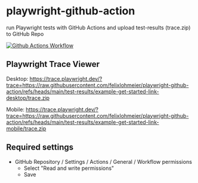# playwright-github-action
run Playwright tests with GitHub Actions and upload test-results (trace.zip) to GitHub Repo

[![Github Actions Workflow](https://github.com/felixlohmeier/playwright-github-action/actions/workflows/playwright.yml/badge.svg)](https://github.com/felixlohmeier/playwright-github-action/actions/workflows/playwright.yml)

## Playwright Trace Viewer

Desktop: https://trace.playwright.dev/?trace=https://raw.githubusercontent.com/felixlohmeier/playwright-github-action/refs/heads/main/test-results/example-get-started-link-desktop/trace.zip

Mobile: https://trace.playwright.dev/?trace=https://raw.githubusercontent.com/felixlohmeier/playwright-github-action/refs/heads/main/test-results/example-get-started-link-mobile/trace.zip

## Required settings

* GitHub Repository / Settings / Actions / General / Workflow permissions
  * Select "Read and write permissions"
  * Save
